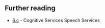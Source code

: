 ## Further reading

- [6.c](https://github.com/microsoft/BotFramework-WebChat/tree/master/samples/06.c.cognitive-services-speech-services-js) - Cognitive Services Speech Services
